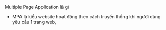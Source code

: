 Multiple Page Application là gì
- MPA là kiểu website hoạt động theo cách truyền thống khi người dùng yêu cầu 1 trang web, 